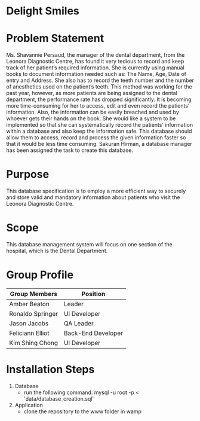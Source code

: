 # Delight Smiles

# Problem Statement
Ms. Shavannie Persaud, the manager of the dental department, from the Leonora Diagnostic Centre, has found it very tedious to record and keep track of her patient’s required information. She is currently using manual books to document information needed such as: The Name, Age, Date of entry and Address. She also has to record the teeth number and the number of anesthetics used on the patient’s teeth. This method was working for the past year, however, as more patients are being assigned to the dental department, the performance rate has dropped significantly. It is becoming more time-consuming for her to access, edit and even record the patients’ information. Also, the information can be easily breached and used by whoever gets their hands on the book.
She would like a system to be implemented so that she can systematically record the patients’ information within a database and also keep the information safe. This database should allow them to access, record and process the given information faster so that it would be less time consuming. Sakuran Hirman, a database manager has been assigned the task to create this database.

# Purpose
This database specification is to employ a more efficient way to securely and store valid and mandatory information about patients who visit the Leonora Diagnostic Centre.

# Scope
This database management system will focus on one section of the hospital, which is the Dental Department.

# Group Profile
Group Members | Position 
------------- | ---------
Amber Beaton | Leader
Ronaldo Springer | UI Developer
Jason Jacobs |  QA Leader
Feliciann Elliot | Back-End Developer
Kim Shing Chong | UI Developer

# Installation Steps
1) Database    
   * run the following command:
     mysql -u root -p < 'data/database_creation.sql'
2) Application 
   * clone the repository to the www folder in wamp
